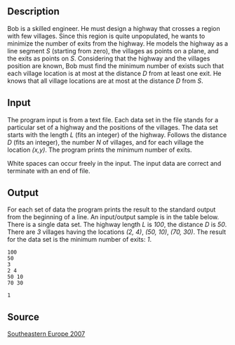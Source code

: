 <h2>Description</h2><p>Bob is a skilled engineer. He must design a highway that crosses a region with few villages. Since this region is quite unpopulated, he wants to minimize the number of exits from the highway. He models the highway as a line segment <i>S</i> (starting from zero), the villages as points on a plane, and the exits as points on <i>S</i>. Considering that the highway and the villages position are known, Bob must find the minimum number of exists such that each village location is at most at the distance <i>D</i> from at least one exit. He knows that all village locations are at most at the distance <i>D</i> from <i>S</i>.</p><h2>Input</h2><p>The program input is from a text file. Each data set in the file stands for a particular set of a highway and the positions of the villages. The data set starts with the length <i>L</i> (fits an integer) of the highway. Follows the distance <i>D</i> (fits an integer), the number <i>N</i> of villages, and for each village the location <i>(x,y)</i>. The program prints the minimum number of exits.</p><p>White spaces can occur freely in the input. The input data are correct and terminate with an end of file.</p><h2>Output</h2><p>For each set of data the program prints the result to the standard output from the beginning of a line. An input/output sample is in the table below. There is a single data set. The highway length <i>L</i> is <i>100</i>, the distance <i>D</i> is <i>50</i>. There are <i>3</i> villages having the locations <i>(2, 4)</i>, <i>(50, 10)</i>, <i>(70, 30)</i>. The result for the data set is the minimum number of exits: <i>1</i>.</p><pre><code class="language-input1">100
50
3
2 4
50 10
70 30</code></pre><pre><code class="language-output1">1</code></pre><h2>Source</h2><a href="searchproblem?field=source&amp;key=Southeastern+Europe+2007">Southeastern Europe 2007</a>